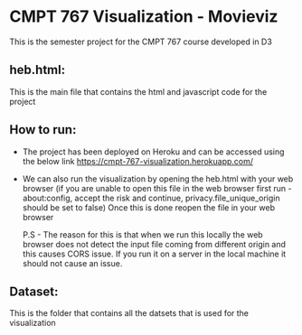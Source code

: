 # CMPT 767 Visualization - Movieviz

This is the semester project for the CMPT 767 course developed in D3

## heb.html:
This is the main file that contains the html and javascript code for the project

## How to run:
- The project has been deployed on Heroku and can be accessed using the below link
    https://cmpt-767-visualization.herokuapp.com/

- We can also run the visualization by opening the heb.html with your web browser
  (if you are unable to open this file in the web browser first run - 
  about:config, 
  accept the risk and continue,
  privacy.file_unique_origin should be set to false)
  Once this is done reopen the file in your web browser
  
  P.S - The reason for this is that when we run this locally the web browser does not detect the input file coming from different origin and this causes CORS issue. If you run it on a server in the local machine it should not cause an issue.

## Dataset:
  This is the folder that contains all the datsets that is used for the visualization